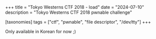 +++
title = "Tokyo Westerns CTF 2018 - load"
date = "2024-07-10"
description = "Tokyo Westerns CTF 2018 pwnable challenge"

[taxonomies]
tags = ["ctf", "pwnable", "file descriptor", "/dev/tty"]
+++

Only available in Korean for now ;)